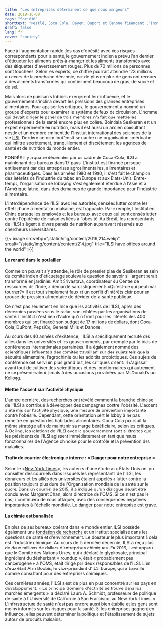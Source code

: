 ```yaml
---
title: "Les entreprises déterminent ce que nous mangeons"
date: 2019-10-08
tags: "Société"
shorttext: "Nestlé, Coca Cola, Bayer, Dupont et Danone financent l'Institut ILSI dans le but de prévenir une alimentation saine."
draft: false
lang: fr
cover: "society"
---
```


Face à l'augmentation rapide des cas d'obésité avec des risques correspondants pour la santé, le gouvernement indien a prévu l'an dernier d'étiqueter les aliments prêts-à-manger et les aliments transformés avec des étiquettes d'avertissement rouges. Plus de 70 millions de personnes sont touchées. Selon les experts, ce chiffre pourrait atteindre 123 millions au cours de la prochaine décennie, car de plus en plus de gens ont recours à des aliments transformés qui contiennent beaucoup de gras, de sucre et de sel.

Mais alors de puissants lobbies exerçèrent leur influence, et le gouvernement s'inclina devant les pressions des grandes entreprises alimentaires. Pour apaiser les critiques, le gouvernement a nommé un groupe d'experts pour examiner le système de feux de circulation. L'homme qui devait diriger le panel de trois membres n'a fait que mettre les professionnels de la santé encore plus en colère. Boindala Sesikeran est un expert expérimenté en nutrition, mais il est aussi un ancien consultant nestlé et un membre éminent de l'Institut international des sciences de la vie [ILSI](https://ilsi.org/ "International Life Science Institute"). Derrière ce nom inoffensif se cache une organisation américaine qui infiltre secrètement, tranquillement et discrètement les agences de santé et de nutrition du monde entier.

FONDÉE il y a quatre décennies par un cadre de Coca-Cola, ILSI a maintenant des bureaux dans 17 pays. L'institut est financé presque entièrement par des entreprises agroalimentaires, alimentaires et pharmaceutiques. Dans les années 1980 et 1990, il s'est fait le champion des intérêts de l'industrie du tabac en Europe et aux États-Unis. Entre-temps, l'organisation de lobbying s'est également étendue à l'Asie et à l'Amérique latine, dans des domaines de grande importance pour l'industrie alimentaire.

L'interdépendance de l'ILSI avec les autorités, censées lutter contre les effets d'une alimentation malsaine, est frappante. Par exemple, l'Institut en Chine partage les employés et les bureaux avec ceux qui sont censés lutter contre l'épidémie de maladies liées à l'obésité. Au Brésil, les représentants de l'ILSI siègent à divers panels de nutrition auparavant réservés aux chercheurs universitaires.

{{< image srcwebp="/static/img/content/2019/214.webp" srcalt="/static/img/content/content/214.jpg" title="ILSI have offices around the world" >}}

#### Le renard dans le poulailler

Comme on pouvait s'y attendre, le rôle de premier plan de Sesikeran au sein du comité indien d'étiquetage souleva la question de savoir si l'argent serait transformé en jardinier. Amit Srivastava, coordinateur du Centre de ressources de l'Inde, a demandé sarcastiquement: «Qu'est-ce qui peut mal tourner?» Il est tout simplement faux et un conflit d'intérêts clair pour un groupe de pression alimentaire de décider de la santé publique.

Ce n'est pas seulement en Inde que les activités de l'ILSI, après des décennies passées sous le radar, sont ciblées par les organisations de santé. L'institut n'est rien d'autre qu'un front pour les intérêts des 400 membres qui ont financé son budget de 17 millions de dollars, dont Coca-Cola, DuPont, PepsiCo, General Mills et Danone.

Au cours des 40 années d'existence, l'ILSI a spécifiquement recruté des alliés dans les universités et les gouvernements, par exemple par le biais de conférences internationales parrainées. Il a également nommé des scientifiques influents à des comités travaillant sur des sujets tels que la sécurité alimentaire, l'agrochimie ou les additifs probiotiques. Ces sujets de conférence ont servi un plus grand but, les critiques disent: Il s'agissait avant tout de cultiver des scientifiques et des fonctionnaires qui autrement ne se présenteraient jamais à des occasions parrainées par McDonald's ou Kellogg.

#### Mettre l'accent sur l'activité physique

L'année dernière, des recherches ont révélé comment la branche chinoise de l'ILSI a contribué à développer des campagnes contre l'obésité. L'accent a été mis sur l'activité physique, une mesure de prévention importante contre l'obésité. Cependant, cette orientation sert le lobby à ne pas remettre en question les habitudes alimentaires. Coca-Cola poursuit la même stratégie afin de maintenir sa marge bénéficiaire, selon les critiques. À Beijing, les relations de l'ILSI avec le gouvernement sont si étroites que les présidents de l'ILSI agissent immédiatement en tant que hauts fonctionnaires de l'Agence chinoise pour le contrôle et la prévention des maladies.

#### Trafic de courrier électronique interne : « Danger pour notre entreprise »

Selon le «[New York Times](https://www.nytimes.com/2019/09/16/health/ilsi-food-policy-india-brazil-china.html "A Shadowy Industry Group Shapes Food Policy Around the World")», les auteurs d'une étude aux États-Unis ont pu consulter des courriels dans lesquels les représentants de l'ILSI, les donateurs et les alliés des universités étaient appelés à lutter contre la position toujours plus dure de l'Organisation mondiale de la santé sur le sucre. Dans un courriel de 2015, il a indiqué qu'un dialogue devait être conclu avec Margaret Chan, alors directrice de l'OMS. Si ce n'est pas le cas, il continuera de nous attaquer, avec des conséquences négatives importantes à l'échelle mondiale. Le danger pour notre entreprise est grave.

#### La chimie est banalisée

En plus de ses bureaux opérant dans le monde entier, ILSI possède également une [fondation de recherche](https://lobbypedia.de/wiki/International_Life_Sciences_Institute "Lobbypedia - International Life Sciences Institute") et un institut spécialisé dans les questions de santé et d'environnement. Le donateur le plus important à cela est l'industrie chimique. Au cours de la dernière décennie, ILSI a reçu plus de deux millions de dollars d'entreprises chimiques. En 2016, il est apparu que le Comité des Nations Unies, qui a déclaré le glyphosate, principal ingrédient du désherbant « roundup », était « probablement pas cancérogène » à l'OMS, était dirigé par deux responsables de l'ILSI. L'un d'eux était Alan Boobis, le vice-président d'ILSI Europe, qui a travaillé comme consultant pour des entreprises chimiques.

Ces dernières années, l'ILSI s'est de plus en plus concentré sur les pays en développement. « Le principal domaine d'activité se trouve dans les marchés émergents », a déclaré Laura A. Schmidt, professeure de politique de santé à l'Université de Californie à San Francisco, au New York Times. « L'infrastructure de santé n'est pas encore aussi bien établie et les gens sont moins informés sur les risques pour la santé. Si les entreprises gagnent en influence, elles peuvent déterminer la politique et l'établissement de sujets autour de produits malsains.
